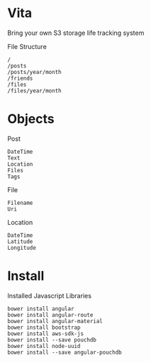# Vita
Bring your own S3 storage life tracking system


File Structure

    /
    /posts
    /posts/year/month
    /friends
    /files
    /files/year/month

# Objects
Post

    DateTime
    Text
    Location
    Files
    Tags


File

    Filename
    Uri



Location
    
    DateTime
    Latitude
    Longitude
    



# Install
Installed Javascript Libraries

    bower install angular
    bower install angular-route
    bower install angular-material
    bower install bootstrap
    bower install aws-sdk-js
    bower install --save pouchdb
    bower install node-uuid
    bower install --save angular-pouchdb
    


